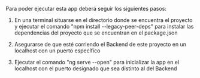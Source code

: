 Para poder ejecutar esta app deberá seguir los siguientes pasos:

1. En una terminal situarse en el directorio donde se encuentra el proyecto y ejecutar el comando "npm install --legacy-peer-deps" para instalar las dependencias del proyecto que se encuentran en el package.json

2. Asegurarse de que esté corriendo el Backend de este proyecto en un localhost con un puerto específico 

3. Ejecutar el comando "ng serve --open" para inicializar la app en el localhost con el puerto designado que sea distinto al del Backend
